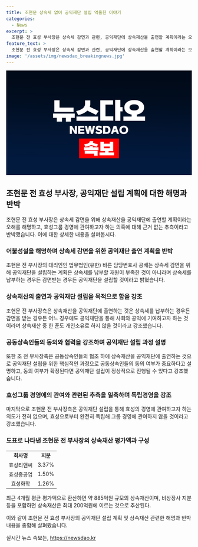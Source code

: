```yaml
---
title: 조현문 상속세 없어 공익재단 설립 억울한 이야기
categories:
  - News
excerpt: >
  조현문 전 효성 부사장은 상속세 감면과 관련, 공익재단에 상속재산을 출연할 계획이라는 오해에 대해 부인했다. 또한 효성그룹 경영에 관여할 의도가 없다는 주장에도 반박했다. 그는 상속세를 감면받는 경우나 상속세를 납부하는 경우와 상관없이 공익재단을 설립하고, 상속재산 중 일부 또는 전부를 공익재단에 출연할 것이라고 말했다. 또한, 공동상속인들의 동의 여부가 중요하며, 공익재단 설립을 통해 효성의 경영에 관여할 계획은 없다고 강조했다.
feature_text: >
  조현문 전 효성 부사장은 상속세 감면과 관련, 공익재단에 상속재산을 출연할 계획이라는 오해에 대해 부인했다. 또한 효성그룹 경영에 관여할 의도가 없다는 주장에도 반박했다. 그는 상속세를 감면받는 경우나 상속세를 납부하는 경우와 상관없이 공익재단을 설립하고, 상속재산 중 일부 또는 전부를 공익재단에 출연할 것이라고 말했다. 또한, 공동상속인들의 동의 여부가 중요하며, 공익재단 설립을 통해 효성의 경영에 관여할 계획은 없다고 강조했다.
image: '/assets/img/newsdao_breakingnews.jpg'
---
```


<p><img src="/assets/img/newsdao_breakingnews.jpg" alt="implanttips 속보" /></p>

<h2 data-ke-size="size26">조현문 전 효성 부사장, 공익재단 설립 계획에 대한 해명과 반박</h2>

<p data-ke-size="size16">조현문 전 효성 부사장은 상속세 감면을 위해 상속재산을 공익재단에 출연할 계획이라는 오해를 해명하고, 효성그룹 경영에 관여하고자 하는 의혹에 대해 근거 없는 추측이라고 반박했습니다. 이에 대한 상세한 내용을 살펴봅시다.</p>

<h3>어불성설을 해명하며 상속세 감면을 위한 공익재단 출연 계획을 반박</h3>

<p data-ke-size="size16">조현문 전 부사장의 대리인인 법무법인(유한) 바른 담당변호사 공배는 상속세 감면을 위해 공익재단을 설립하는 계획은 상속세를 납부할 재원이 부족한 것이 아니라며 상속세를 납부하는 경우든 감면받는 경우든 공익재단을 설립할 것이라고 밝혔습니다.</p>

<h3>상속재산의 출연과 공익재단 설립을 목적으로 함을 강조</h3>

<p data-ke-size="size16">조현문 전 부사장측은 상속재산을 공익재단에 출연하는 것은 상속세를 납부하는 경우든 감면을 받는 경우든 어느 경우에도 공익재단을 통해 사회와 공익에 기여하고자 하는 것이라며 상속재산 중 한 푼도 개인소유로 하지 않을 것이라고 강조했습니다.</p>

<h3>공동상속인들의 동의와 협력을 강조하며 공익재단 설립 과정 설명</h3>

<p data-ke-size="size16">또한 조 전 부사장측은 공동상속인들의 협조 하에 상속재산을 공익재단에 출연하는 것으로 공익재단 설립을 위한 핵심적인 과정으로 공동상속인들의 동의 여부가 중요하다고 설명하고, 동의 여부가 확정된다면 공익재단 설립이 정상적으로 진행될 수 있다고 강조했습니다.</p>

<h3>효성그룹 경영에의 관여와 관련된 추측을 일축하며 독립경영을 강조</h3>

<p data-ke-size="size16">마지막으로 조현문 전 부사장측은 공익재단 설립을 통해 효성의 경영에 관여하고자 하는 의도가 전혀 없으며, 효성으로부터 완전히 독립해 그룹 경영에 관여하지 않을 것이라고 강조했습니다.</p>

<h3>도표로 나타낸 조현문 전 부사장의 상속재산 평가액과 구성</h3>

<table>
  <tr>
    <td style="text-align: center; height: 17px;"><b>회사명</b></td>
    <td style="text-align: center; height: 17px;"><b>지분</b></td>
  </tr>
  <tr>
    <td style="text-align: center; height: 17px;">효성티앤씨</td>
    <td style="text-align: center; height: 17px;">3.37%</td>
  </tr>
  <tr>
    <td style="text-align: center; height: 17px;">효성중공업</td>
    <td style="text-align: center; height: 17px;">1.50%</td>
  </tr>
  <tr>
    <td style="text-align: center; height: 17px;">효성화학</td>
    <td style="text-align: center; height: 17px;">1.26%</td>
  </tr>
</table>

<p data-ke-size="size16">최근 4개월 평균 평가액으로 환산하면 약 885억원 규모의 상속재산이며, 비상장사 지분 등을 포함하면 상속재산은 최대 200억원에 이르는 것으로 추산된다.</p>

<p data-ke-size="size16">이와 같이 조현문 전 효성 부사장의 공익재단 설립 계획 및 상속재산 관련한 해명과 반박 내용을 종합해 살펴봤습니다.</p>
실시간 뉴스 속보는, <a href="https://newsdao.kr" rel="dofollow">https://newsdao.kr</a>


